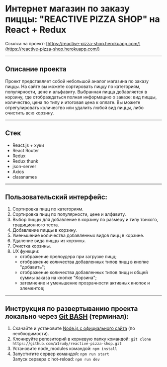 # Интернет магазин по заказу пиццы: "REACTIVE PIZZA SHOP" на React + Redux

Ссылка на проект: [https://reactive-pizza-shop.herokuapp.com/](https://reactive-pizza-shop.herokuapp.com/)

------

## Описание проекта

Проект представляет собой небольшой аналог магазина по заказу пиццы. На сайте вы можете сортировать пиццу по категориям, популярности, цене и альфавиту. Выбранная пицца добавляется в корзину, где отображдаться полная информацию о заказе: вид пиццы, количество, цена по типу и итоговая цена к оплате. Вы можете отрегулировать количество или удалить любой вид пиццы, либо очистить всю корзину.

------

## Стек
* React.js + хуки
* React Router
* Redux
* Redux thunk
* json-server
* Axios
* classnames

------

## Пользовательский интерфейс:
1. Сортировка пицц по категориям.
2. Сортировка пицц по популярности, цене и алфавиту.
3. Выбор пиццы для добавление в корзину по размеру и типу тонкого, традиционного теста.
4. Добавление пиццы в корзину.
4. Уменьшение количества добавленных видов пицц в корзине.
6. Удаление вида пиццы из корзины.
7. Очистка корзины.
8. UX функции: 
    * отображение прелоудера при загрузке пицц;
    * отображение количества добавленных типов пицц в кнопке "добавить";
    * отображение количества добавленных типов пицц и общей суммы заказа на кнопке "Корзина";
    * затемнение и уменьшение прозрачности активных кнопок и элементов;

------

## Инструкция по развертыванию проекта локально через [Git BASH](https://gitforwindows.org/) (терминал):

1. Скачайте и установите [Node.js с официального сайта](https://nodejs.org/en/download/) (по необходимости).
2. Клонируйте репозиторий в корневую папку командой:
   `git clone https://github.com/a1rudy/reactive-pizza-shop.git`
3. Установите node_modules командой:
   `npm install`
4. Запуститите сервер командой:
   `npm run start`  
   Запуск сервера с hot-reload:
   `npm run dev`
